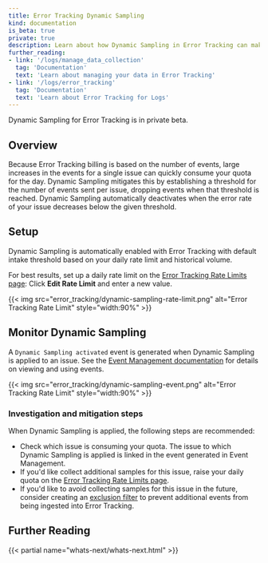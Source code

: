 ```yaml
---
title: Error Tracking Dynamic Sampling
kind: documentation
is_beta: true
private: true
description: Learn about how Dynamic Sampling in Error Tracking can make sure that your volume isn't consumed all at once.
further_reading:
- link: '/logs/manage_data_collection'
  tag: 'Documentation'
  text: 'Learn about managing your data in Error Tracking'
- link: '/logs/error_tracking'
  tag: 'Documentation'
  text: 'Learn about Error Tracking for Logs'
---
```


<div class="alert alert-info">
Dynamic Sampling for Error Tracking is in private beta.
</div>

## Overview

Because Error Tracking billing is based on the number of events, large increases in the events for a single issue can quickly consume your quota for the day. Dynamic Sampling mitigates this by establishing a threshold for the number of events sent per issue, dropping events when that threshold is reached. Dynamic Sampling automatically deactivates when the error rate of your issue decreases below the given threshold.

## Setup

Dynamic Sampling is automatically enabled with Error Tracking with default intake threshold based on your daily rate limit and historical volume.

For best results, set up a daily rate limit on the [Error Tracking Rate Limits page][2]: Click **Edit Rate Limit** and enter a new value.

{{< img src="error_tracking/dynamic-sampling-rate-limit.png" alt="Error Tracking Rate Limit" style="width:90%" >}}

## Monitor Dynamic Sampling

A `Dynamic Sampling activated` event is generated when Dynamic Sampling is applied to an issue. See the [Event Management documentation][1] for details on viewing and using events.

{{< img src="error_tracking/dynamic-sampling-event.png" alt="Error Tracking Rate Limit" style="width:90%" >}}

### Investigation and mitigation steps

When Dynamic Sampling is applied, the following steps are recommended:

- Check which issue is consuming your quota. The issue to which Dynamic Sampling is applied is linked in the event generated in Event Management.
- If you'd like collect additional samples for this issue, raise your daily quota on the [Error Tracking Rate Limits page][2].
- If you'd like to avoid collecting samples for this issue in the future, consider creating an [exclusion filter][3] to prevent additional events from being ingested into Error Tracking.

## Further Reading

{{< partial name="whats-next/whats-next.html" >}}

[1]: /service_management/events/
[2]: https://app.datadoghq.com/error-tracking/settings/rate-limits
[3]: /logs/error_tracking/manage_data_collection#add-a-rule
[4]: https://app.datadoghq.com/error-tracking/settings
